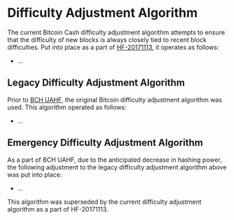 # Difficulty Adjustment Algorithm

The current Bitcoin Cash difficulty adjustment algorithm attempts to ensure that the difficulty of new blocks is always closely tied to recent block difficulties.
Put into place as a part of [HF-20171113](/protocol/forks/hf-20171113), it operates as follows:

 - ...

## Legacy Difficulty Adjustment Algorithm

Prior to [BCH UAHF](/protocol/forks/bch-uahf), the original Bitcoin difficulty adjustment algorithm was used.
This algorithm operated as follows:

 - ...

## Emergency Difficulty Adjustment Algorithm

As a part of BCH UAHF, due to the anticipated decrease in hashing power, the following adjustment to the legacy difficulty adjustment algorithm above was put into place:

 - ...

This algorithm was superseded by the current difficulty adjustment algorithm as a part of HF-20171113.